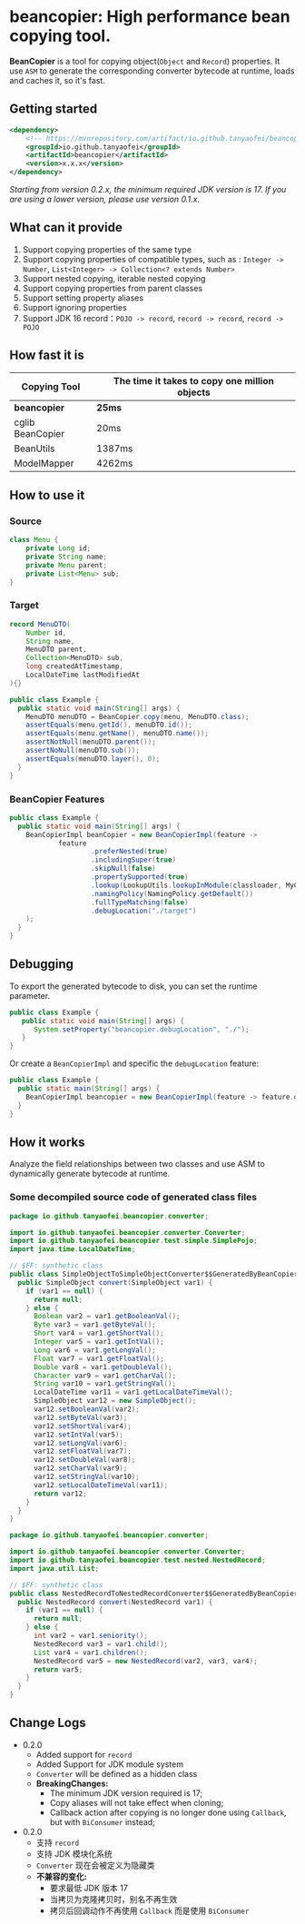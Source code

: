 # beancopier: High performance bean copying tool.

**BeanCopier** is a tool for copying object(`Object` and `Record`) properties. 
It use `ASM` to generate the corresponding converter bytecode at runtime, 
loads and caches it, so it's fast.

## Getting started

```xml
<dependency>
    <!-- https://mvnrepository.com/artifact/io.github.tanyaofei/beancopier -->
    <groupId>io.github.tanyaofei</groupId>
    <artifactId>beancopier</artifactId>
    <version>x.x.x</version>
</dependency>
```

_Starting from version 0.2.x, the minimum required JDK version is 17. If you are using a lower version, please use version 0.1.x._


## What can it provide

1. Support copying properties of the same type
2. Support copying properties of compatible types, such as : `Integer -> Number`, `List<Integer> -> Collection<? extends Number>`
3. Support nested copying, iterable nested copying
4. Support copying properties from parent classes
5. Support setting property aliases
6. Support ignoring properties
7. Support JDK 16 record：`POJO -> record`, `record -> record`, `record -> POJO`



## How fast it is

| Copying Tool     | The time it takes to copy one million objects |
| ---------------- |-----------------------------------------------|
| **beancopier**   | **25ms**                                      |
| cglib BeanCopier | 20ms                                          |
| BeanUtils        | 1387ms                                        |
| ModelMapper      | 4262ms                                        |



## How to use it

### Source

```java
class Menu {
    private Long id;
    private String name;
    private Menu parent;
    private List<Menu> sub;
}
```

### Target

```java
record MenuDTO(
    Number id,
    String name,
    MenuDTO parent,
    Collection<MenuDTO> sub,
    long createdAtTimestamp,
    LocalDateTime lastModifiedAt
){}
```

```java
public class Example {
  public static void main(String[] args) {
    MenuDTO menuDTO = BeanCopier.copy(menu, MenuDTO.class);
    assertEquals(menu.getId(), menuDTO.id());
    assertEquals(menu.getName(), menuDTO.name());
    assertNotNull(menuDTO.parent());
    assertNoNull(menuDTO.sub());
    assertEquals(menuDTO.layer(), 0);
  }
}
```


### BeanCopier Features

```java
public class Example {
  public static void main(String[] args) {
    BeanCopierImpl beanCopier = new BeanCopierImpl(feature ->
            feature
                    .preferNested(true)
                    .includingSuper(true)
                    .skipNull(false)
                    .propertySupported(true)
                    .lookup(LookupUtils.lookupInModule(classloader, MyClassLoader::defineClass))
                    .namingPolicy(NamingPolicy.getDefault())
                    .fullTypeMatching(false)
                    .debugLocation("./target")
    );
  }
}
```



## Debugging

To export the generated bytecode to disk, you can set the runtime parameter.

```java
public class Example {
   public static void main(String[] args) {
      System.setProperty("beancopier.debugLocation", "./");
   }
}
```

Or create a `BeanCopierImpl` and specific the `debugLocation` feature:
```java
public class Example {
  public static main(String[] args) {
    BeanCopierImpl beancopier = new BeanCopierImpl(feature -> feature.debugLocation("./target"));
  }
}
```



## How it works

Analyze the field relationships between two classes and use ASM to dynamically generate bytecode at runtime.

### Some decompiled source code of generated class files

```java
package io.github.tanyaofei.beancopier.converter;

import io.github.tanyaofei.beancopier.converter.Converter;
import io.github.tanyaofei.beancopier.test.simple.SimplePojo;
import java.time.LocalDateTime;

// $FF: synthetic class
public class SimpleObjectToSimpleObjectConverter$$GeneratedByBeanCopier$$5de41a00 implements Converter<SimpleObject, SimpleObject> {
  public SimpleObject convert(SimpleObject var1) {
    if (var1 == null) {
      return null;
    } else {
      Boolean var2 = var1.getBooleanVal();
      Byte var3 = var1.getByteVal();
      Short var4 = var1.getShortVal();
      Integer var5 = var1.getIntVal();
      Long var6 = var1.getLongVal();
      Float var7 = var1.getFloatVal();
      Double var8 = var1.getDoubleVal();
      Character var9 = var1.getCharVal();
      String var10 = var1.getStringVal();
      LocalDateTime var11 = var1.getLocalDateTimeVal();
      SimpleObject var12 = new SimpleObject();
      var12.setBooleanVal(var2);
      var12.setByteVal(var3);
      var12.setShortVal(var4);
      var12.setIntVal(var5);
      var12.setLongVal(var6);
      var12.setFloatVal(var7);
      var12.setDoubleVal(var8);
      var12.setCharVal(var9);
      var12.setStringVal(var10);
      var12.setLocalDateTimeVal(var11);
      return var12;
    }
  }
}
```

```java
package io.github.tanyaofei.beancopier.converter;

import io.github.tanyaofei.beancopier.converter.Converter;
import io.github.tanyaofei.beancopier.test.nested.NestedRecord;
import java.util.List;

// $FF: synthetic class
public class NestedRecordToNestedRecordConverter$$GeneratedByBeanCopier$$6888e1c0 implements Converter<NestedRecord, NestedRecord> {
  public NestedRecord convert(NestedRecord var1) {
    if (var1 == null) {
      return null;
    } else {
      int var2 = var1.seniority();
      NestedRecord var3 = var1.child();
      List var4 = var1.children();
      NestedRecord var5 = new NestedRecord(var2, var3, var4);
      return var5;
    }
  }
}
```

## Change Logs
+ 0.2.0
    + Added support for `record`
    + Added Support for JDK module system
    + `Converter` will be defined as a hidden class
    + <b>BreakingChanges: </b>
        + The minimum JDK version required is 17;
        + Copy aliases will not take effect when cloning;
        + Callback action after copying is no longer done using `Callback`, but with `BiConsumer` instead;
+ 0.2.0
    + 支持 `record`
    + 支持 JDK 模块化系统
    + `Converter` 现在会被定义为隐藏类
    + <b>不兼容的变化:</b>
        + 要求最低 JDK 版本 17
        + 当拷贝为克隆拷贝时，别名不再生效
        + 拷贝后回调动作不再使用 `Callback` 而是使用 `BiConsumer`